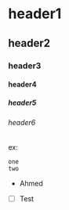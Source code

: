 # header1
## header2
### header3
#### header4
##### header5
###### header6
ex:

```
one
two
```

* Ahmed
- [ ] Test
